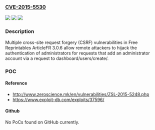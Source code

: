 ### [CVE-2015-5530](https://cve.mitre.org/cgi-bin/cvename.cgi?name=CVE-2015-5530)
![](https://img.shields.io/static/v1?label=Product&message=n%2Fa&color=blue)
![](https://img.shields.io/static/v1?label=Version&message=n%2Fa&color=blue)
![](https://img.shields.io/static/v1?label=Vulnerability&message=n%2Fa&color=brighgreen)

### Description

Multiple cross-site request forgery (CSRF) vulnerabilities in Free Reprintables ArticleFR 3.0.6 allow remote attackers to hijack the authentication of administrators for requests that add an administrator account via a request to dashboard/users/create/.

### POC

#### Reference
- http://www.zeroscience.mk/en/vulnerabilities/ZSL-2015-5248.php
- https://www.exploit-db.com/exploits/37596/

#### Github
No PoCs found on GitHub currently.


